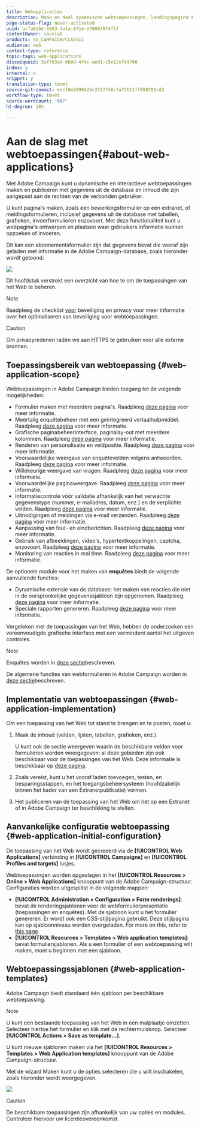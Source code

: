 ```yaml
---
title: Webapplicaties
description: Maak en deel dynamische webtoepassingen, landingspagina's en enquêtes.
page-status-flag: never-activated
uuid: acfa6e5e-b503-4a1a-871e-e70007874f57
contentOwner: sauviat
products: SG_CAMPAIGN/CLASSIC
audience: web
content-type: reference
topic-tags: web-applications
discoiquuid: 3af763ad-6b0d-4f4c-aed1-c5e12efd4760
index: y
internal: n
snippet: y
translation-type: tm+mt
source-git-commit: eccf0e9899426c2517748c7a72611ff098291cd2
workflow-type: tm+mt
source-wordcount: '687'
ht-degree: 18%

---
```



# Aan de slag met webtoepassingen{#about-web-applications}

Met Adobe Campaign kunt u dynamische en interactieve webtoepassingen maken en publiceren met gegevens uit de database en inhoud die zijn aangepast aan de rechten van de verbonden gebruiker.

U kunt pagina&#39;s maken, zoals een bewerkingsformulier op een extranet, of meldingsformulieren, inclusief gegevens uit de database met tabellen, grafieken, invoerformulieren enzovoort. Met deze functionaliteit kunt u webpagina&#39;s ontwerpen en plaatsen waar gebruikers informatie kunnen opzoeken of invoeren.

Dit kan een abonnementsformulier zijn dat gegevens bevat die vooraf zijn geladen met informatie in de Adobe Campaign-database, zoals hieronder wordt getoond:

![](assets/webapp_form_sample.png)

Dit hoofdstuk verstrekt een overzicht van hoe te om de toepassingen van het Web te beheren.

>[!NOTE]
>
>Raadpleeg de checklist [voor](https://helpx.adobe.com/nl/campaign/kb/acc-security.html) beveiliging en privacy voor meer informatie over het optimaliseren van beveiliging voor webtoepassingen.

>[!CAUTION]
>
>Om privacyredenen raden we aan HTTPS te gebruiken voor alle externe bronnen.

## Toepassingsbereik van webtoepassing {#web-application-scope}

Webtoepassingen in Adobe Campaign bieden toegang tot de volgende mogelijkheden:

* Formulier maken met meerdere pagina&#39;s. Raadpleeg [deze pagina](../../web/using/about-web-forms.md) voor meer informatie.
* Meertalig enquêtebeheer met een geïntegreerd vertaalhulpmiddel. Raadpleeg [deze pagina](../../web/using/translating-a-web-application.md) voor meer informatie.
* Grafische paginabeheerinterface, paginalay-out met meerdere kolommen. Raadpleeg [deze pagina](../../web/using/designing-a-web-application.md) voor meer informatie.
* Renderen van personalisatie en veldpositie. Raadpleeg [deze pagina](../../web/using/editing-content.md#adding-personalization-content) voor meer informatie.
* Voorwaardelijke weergave van enquêtevelden volgens antwoorden. Raadpleeg [deze pagina](../../web/using/form-rendering.md#defining-fields-conditional-display) voor meer informatie.
* Willekeurige weergave van vragen. Raadpleeg [deze pagina](../../web/using/building-a-survey.md#adding-questions) voor meer informatie.
* Voorwaardelijke paginaweergave. Raadpleeg [deze pagina](../../web/using/defining-web-forms-page-sequencing.md#conditional-page-display) voor meer informatie.
* Informatiecontrole vóór validatie afhankelijk van het verwachte gegevenstype (nummer, e-mailadres, datum, enz.) en de verplichte velden. Raadpleeg [deze pagina](../../web/using/form-rendering.md#defining-control-settings) voor meer informatie.
* Uitnodigingen of meldingen via e-mail verzenden. Raadpleeg [deze pagina](../../web/using/publishing-a-web-form.md#delivering-a-form-via-email) voor meer informatie.
* Aanpassing van fout- en eindberichten. Raadpleeg [deze pagina](../../web/using/defining-web-forms-properties.md#setting-up-an-error-page) voor meer informatie.
* Gebruik van afbeeldingen, video&#39;s, hypertextkoppelingen, captcha, enzovoort. Raadpleeg [deze pagina](../../web/using/editing-content.md) voor meer informatie.
* Monitoring van reacties in real time. Raadpleeg [deze pagina](../../web/using/publish--track-and-use-collected-data.md#response-tracking) voor meer informatie.

De optionele module voor het maken van **enquêtes** biedt de volgende aanvullende functies:

* Dynamische extensie van de database: het maken van reacties die niet in de oorspronkelijke gegevenssjabloon zijn opgenomen. Raadpleeg [deze pagina](../../web/using/managing-answers.md#storing-collected-answers) voor meer informatie.
* Speciale rapporten genereren. Raadpleeg [deze pagina](../../web/using/publish--track-and-use-collected-data.md#reports-on-surveys) voor meer informatie.

Vergeleken met de toepassingen van het Web, hebben de onderzoeken een vereenvoudigde grafische interface met een verminderd aantal het uitgeven controles.

>[!NOTE]
>
>Enquêtes worden in [deze sectie](../../web/using/about-surveys.md)beschreven.
>
>De algemene functies van webformulieren in Adobe Campaign worden in [deze sectie](../../web/using/about-web-forms.md)beschreven.

## Implementatie van webtoepassingen {#web-application-implementation}

Om een toepassing van het Web tot stand te brengen en te posten, moet u:

1. Maak de inhoud (velden, lijsten, tabellen, grafieken, enz.).

   U kunt ook de sectie weergeven waarin de beschikbare velden voor formulieren worden weergegeven: al deze gebieden zijn ook beschikbaar voor de toepassingen van het Web. Deze informatie is beschikbaar op [deze pagina](../../web/using/adding-fields-to-a-web-form.md).

1. Zoals vereist, kunt u het vooraf laden toevoegen, testen, en besparingsstappen, en het toegangsbeheersysteem (hoofdzakelijk binnen het kader van een Extranetpublicatie) vormen.
1. Het publiceren van de toepassing van het Web om het op een Extranet of in Adobe Campaign ter beschikking te stellen.

## Aanvankelijke configuratie webtoepassing {#web-application-initial-configuration}

De toepassing van het Web wordt gecreeerd via de **[!UICONTROL Web Applications]** verbinding in **[!UICONTROL Campaigns]** en **[!UICONTROL Profiles and targets]** lusjes.

Webtoepassingen worden opgeslagen in het **[!UICONTROL Resources > Online > Web Applications]** knooppunt van de Adobe Campaign-structuur. Configuraties worden uitgesplitst in de volgende mappen:

* **[!UICONTROL Administration > Configuration > Form renderings]**: bevat de renderingsjablonen voor de webformulierpresentatie (toepassingen en enquêtes). Met de sjabloon kunt u het formulier genereren. Er wordt ook een CSS-stijlpagina gebruikt. Deze stijlpagina kan op sjabloonniveau worden overgeladen. For more on this, refer to [this page](../../web/using/form-rendering.md#selecting-the-form-rendering-template).
* **[!UICONTROL Resources > Templates > Web application templates]**: bevat formuliersjablonen. Als u een formulier of een webtoepassing wilt maken, moet u beginnen met een sjabloon.

## Webtoepassingssjablonen {#web-application-templates}

Adobe Campaign biedt standaard één sjabloon per beschikbare webtoepassing.

>[!NOTE]
>
>U kunt een bestaande toepassing van het Web in een malplaatje omzetten. Selecteer hiertoe het formulier en klik met de rechtermuisknop. Selecteer **[!UICONTROL Actions > Save as template...]**.

U kunt nieuwe sjablonen maken via het **[!UICONTROL Resources > Templates > Web Application templates]** knooppunt van de Adobe Campaign-structuur.

Met de wizard Maken kunt u de opties selecteren die u wilt inschakelen, zoals hieronder wordt weergegeven.

![](assets/webapp_create_template.png)

>[!CAUTION]
>
>De beschikbare toepassingen zijn afhankelijk van uw opties en modules. Controleer hiervoor uw licentieovereenkomst.

